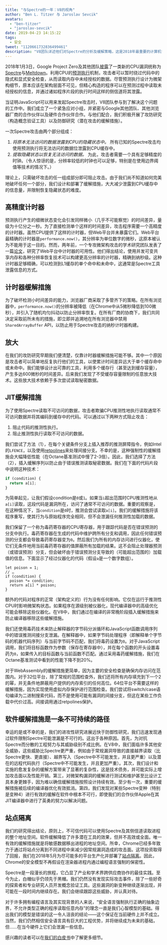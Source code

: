 ```yaml
---
title: "与Spectre的一年：V8的视角"
author: "Ben L. Titzer 与 Jaroslav Sevcik"
avatars:
  - "ben-titzer"
  - "jaroslav-sevcik"
date: 2019-04-23 14:15:22
tags:
  - 安全
tweet: "1120661732836499461"
description: "V8团队详述他们对Spectre的分析及缓解策略，这是2018年最重要的计算机安全问题之一。"
---
```

2018年1月3日，Google Project Zero及其他团队[披露](https://googleprojectzero.blogspot.com/2018/01/reading-privileged-memory-with-side.html)了一类新的CPU漏洞统称为[Spectre](https://spectreattack.com/spectre.pdf)与[Meltdown](https://meltdownattack.com/meltdown.pdf)。利用CPU的[预测执行](https://en.wikipedia.org/wiki/Speculative_execution)机制，攻击者可以暂时绕过代码中的隐式和显式安全检查，从而读取内存中未经授权的数据。尽管预测执行设计为微架构细节，原本应该在架构层面不可见，但精心构造的程序可以在预测过程中读取未经授权的信息，并通过诸如程序片段的执行时间这样的侧信道将其泄露。

<!--truncate-->
当证明JavaScript可以用来发起Spectre攻击时，V8团队参与到了解决这个问题的工作中。我们成立了一个紧急应对小组，并紧密与Google其他团队、其他浏览器厂商的合作伙伴以及硬件合作伙伴合作。与他们配合，我们积极开展了攻防研究（构造概念验证工具）以及防御研究（潜在攻击的缓解措施）。

一次Spectre攻击由两个部分组成：

1. _将原本无法访问的数据泄露到CPU的隐藏状态中。_ 所有已知的Spectre攻击均使用预测执行将无法访问的数据位泄露到CPU缓存中。
2. _提取隐藏状态以恢复无法访问的数据。_ 为此，攻击者需要一个具有足够精度的时钟。（令人惊讶的是，分辨率较低的时钟也可以足够，特别是在使用边界阈值等技术的情况下。）

理论上，只需破坏攻击的任一组成部分即可阻止攻击。由于我们尚不知道如何完美地破坏任何一个部分，我们设计和部署了缓解措施，大大减少泄露到CPU缓存中的信息量，并限制恢复隐藏状态的难度。

## 高精度计时器

预测执行产生的细微状态变化会引发同样微小（几乎不可能察觉）的时间差异，量级为十亿分之一秒。为了直接检测单个这样的时间差异，攻击程序需要一个高精度的计时器。虽然CPU提供了这样的计时器，但Web平台并未暴露它们。Web平台最精确的计时器是`performance.now()`，其分辨率为单位数字的微秒，这原本被认为不能用于这一目的。然而，两年前，一个专攻微架构攻击的学术研究团队发表了一篇[论文](https://gruss.cc/files/fantastictimers.pdf)，研究了Web平台中计时器的可用性。他们得出结论，使用并发可变共享内存和各种分辨率恢复技术可以构建更高分辨率的计时器，精确到纳秒级。这种计时器足够精确，可以检测到L1缓存的单个命中和未命中，这通常是Spectre工具泄露信息的方式。

## 计时器缓解措施

为了破坏检测小时间差异的能力，浏览器厂商采取了多管齐下的策略。在所有浏览器中，`performance.now()`的分辨率被降低（在Chrome中从5微秒降低到100微秒），并引入了随机均匀抖动以防止分辨率恢复。在所有厂商的协商下，我们共同决定采取前所未有的措施，即立即并追溯地在所有浏览器中禁用`SharedArrayBuffer` API，以防止用于Spectre攻击的纳秒计时器构建。

## 放大

在我们的攻防研究早期我们便清楚，仅靠计时器缓解措施可能不够。其中一个原因是攻击者可以简单地反复执行他们的工具，以使累计时间差异远大于单个缓存命中或未命中。我们能够设计出可靠的工具，利用多个缓存行（甚至达到缓存容量），产生多达600微秒的时间差异。后来我们发现了不受缓存容量限制的任意放大技术。这些放大技术依赖于多次尝试读取秘密数据。

## JIT缓解措施

为了使用Spectre读取不可访问的数据，攻击者欺骗CPU推测性地执行读取通常不可访问数据并将其编码到缓存中的代码。可以通过以下两种方式阻止攻击：

1. 阻止代码的推测性执行。
1. 阻止推测性执行读取不可访问的数据。

我们尝试了方法（1），在每个关键条件分支上插入推荐的推测屏障指令，例如Intel的`LFENCE`，以及使用[retpolines](https://support.google.com/faqs/answer/7625886)来处理间接分支。不幸的是，这种强制性的缓解措施会大幅降低性能（在Octane基准测试中慢了2-3倍）。因此，我们选择了方法（2），插入缓解序列以防止由于错误推测读取秘密数据。我们在下面的代码片段中说明这种技术：

```js
if (condition) {
  return a[i];
}
```

为简单起见，让我们假设condition是`0`或`1`。如果当`i`超出范围时CPU推测性地从`a[i]`读取，这段代码是漏洞所在，访问了通常不可访问的数据。重要的观察是，在这种情况下，当`condition`是`0`时，推测会尝试读取`a[i]`。我们的缓解措施将该程序重写，使其行为与原始程序完全相同，但不会泄漏任何推测性加载的数据。

我们保留了一个称为毒药寄存器的CPU寄存器，用于跟踪代码是否在错误预测的分支中执行。毒药寄存器在生成的代码中维护跨所有分支和调用，因此任何错误预测的分支都会导致毒药寄存器变为`0`。然后我们为所有的内存访问进行仪器化，使它们无条件地用当前毒药寄存器的值屏蔽所有加载的结果。这不会阻止处理器预测（或错误预测）分支，但会破坏由于错误预测分支导致的（可能超出范围的）加载值的信息。下面显示了经过仪器化的代码（假设`a`是一个数字数组）。

```js/0,3,4
let poison = 1;
// …
if (condition) {
  poison *= condition;
  return a[i] * poison;
}
```

额外的代码对程序的正常（架构定义的）行为没有任何影响。它仅在运行于推测性CPU时影响微架构状态。如果程序在源级别被仪器化，现代编译器中的高级优化可能会移除这些仪器化。在V8中，我们通过在编译的非常晚阶段插入缓解措施来防止编译器移除这些缓解措施。

我们还使用毒药技术来防止解释器的字节码分派循环和JavaScript函数调用序列中的错误推测间接分支泄漏。在解释器中，如果字节码处理程序（即解释单个字节码的机器代码序列）与当前字节码不匹配，我们将毒药设置为`0`。对于JavaScript调用，我们将目标函数作为参数（保存在寄存器中），并在每个函数的开头设置毒药为`0`，如果传入的目标函数与当前函数不匹配。通过采用毒药缓解措施，我们在Octane基准测试中看到的性能下降不到20%。

对于WebAssembly的缓解措施更简单，因为主要的安全检查是确保内存访问在范围内。对于32位平台，除了常规的范围检查外，我们还将所有内存填充到下一个2的幂，并无条件地屏蔽用户提供的内存索引的任何高位。64位平台不需要这样的缓解措施，因为实现使用虚拟内存保护进行范围检查。我们尝试将switch/case语句编译为二进制搜索代码，而不是使用可能有漏洞的间接分支，但这在某些工作负载中代价过高。间接调用通过retpolines保护。

## 软件缓解措施是一条不可持续的路径

幸运的是或不幸的是，我们的进攻性研究进展远快于防御性研究，我们迅速发现通过软件限制Spectre可能泄漏是不可行的。这出于各种原因。首先，为对抗Spectre而分散的工程努力与其威胁级别不成比例。在V8中，我们面临许多其他安全威胁，这些威胁比Spectre更严重，例如由于常规漏洞导致的直接越界读取（比Spectre更快、更直接）、越界写入（Spectre中不可能发生，并且更严重）以及潜在的远程代码执行（Spectre中不可能发生，并且更加严重）。其次，我们设计和实施的愈发复杂的缓解方案带来了显著的复杂性，这是技术债务，并可能实际上增加攻击面以及性能开销。第三，对微架构漏洞的缓解进行测试和维护甚至比设计工具本身更棘手，因为难以确信缓解措施按照设计持续有效。至少有一次，重要的缓解措施被后续的编译器优化有效抵消。第四，我们发现对某些Spectre变种（特别是变种4）进行有效的缓解在软件中根本不可行，即使我们的合作伙伴Apple在其JIT编译器中进行了英勇的努力以解决问题。

## 站点隔离

我们的研究得出结论，原则上，不可信代码可以使用Spectre及其侧信道读取进程的整个地址空间。软件缓解降低了许多潜在工具的效果，但并不高效或全面。唯一有效的缓解措施就是将敏感数据移出进程的地址空间。所幸，Chrome已经多年致力于通过将站点分离到不同进程中来减少因常规漏洞造成的攻击面。这项投资取得了回报，我们在2018年5月为尽可能多的平台生产化并部署了[站点隔离](https://developers.google.com/web/updates/2018/07/site-isolation)。因此，Chrome的安全模型不再假设在渲染器进程内通过编程语言强制的保密性。

Spectre是一段漫长的旅程，它凸显了产业和学术界跨供应商协作的最佳实践。至今为止，白帽似乎仍领先于黑帽。我们仍然没有发现实际攻击事件，除了一些好奇的探索者和专业研究人员开发概念验证工具。这些漏洞的新变种继续逐渐出现，并可能在一段时间内继续存在。我们会继续跟踪这些威胁，并认真对待。

对于许多拥有编程语言及其实现背景的人来说，“安全语言强制执行正确的抽象边界，不允许类型正确的程序读取任意内存”的理念一直是我们心智模型的基础。得出我们的模型是错误的这一令人沮丧的结论——这个保证在当前硬件上并不成立。当然，我们仍然相信安全语言具有巨大的工程优势，并将继续成为未来的基础，但……在当今硬件上它们会泄漏一些信息。

感兴趣的读者可以在[我们的白皮书](https://arxiv.org/pdf/1902.05178.pdf)中了解更多细节。
